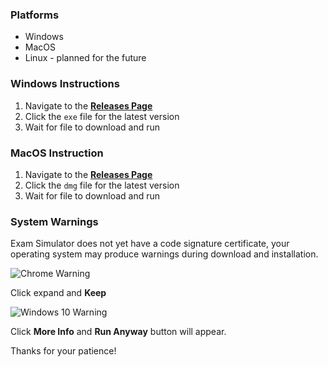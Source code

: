### Platforms

- Windows
- MacOS
- Linux - planned for the future

### Windows Instructions

1. Navigate to the **[Releases Page](https://github.com/benjaminadk/electron-exam/releases)**
2. Click the `exe` file for the latest version
3. Wait for file to download and run

### MacOS Instruction

1. Navigate to the **[Releases Page](https://github.com/benjaminadk/electron-exam/releases)**
2. Click the `dmg` file for the latest version
3. Wait for file to download and run

### System Warnings

Exam Simulator does not yet have a code signature certificate, your operating system may produce warnings during download and installation.

![Chrome Warning](https://s3.amazonaws.com/electron-exam/general/warning-1.PNG)

Click expand and **Keep**

![Windows 10 Warning](https://s3.amazonaws.com/electron-exam/general/warning-2.PNG)

Click **More Info** and **Run Anyway** button will appear.

Thanks for your patience!
